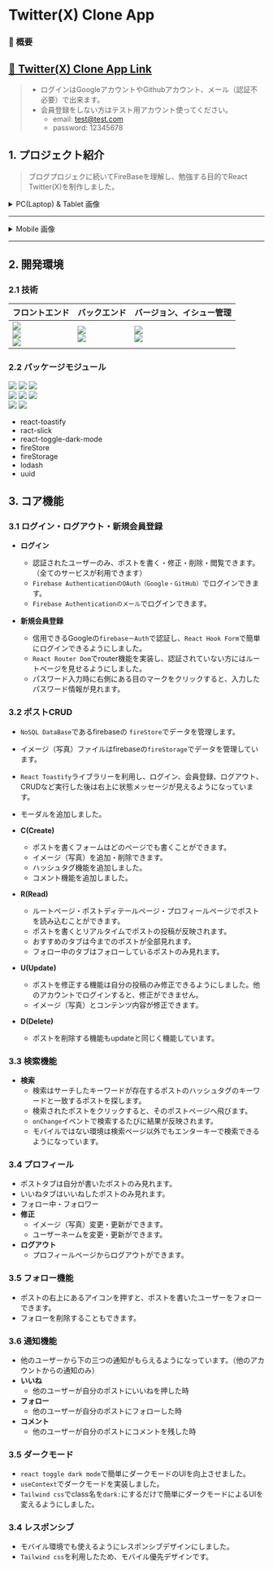 # Twitter(X) Clone App

### 📌 概要

## [🔗 Twitter(X) Clone App Link](https://react-twiiter-clone-app.vercel.app/)

> - ログインはGoogleアカウントやGithubアカウント、メール（認証不必要）で出来ます。
> - 会員登録をしない方はテスト用アカウント使ってください。
>   - email: test@test.com
>   - password: 12345678

## 1. プロジェクト紹介

> ブログプロジェクに続いてFireBaseを理解し、勉強する目的でReact Twitter(X)を制作しました。

<details>
  <summary>PC(Laptop) & Tablet 画像</summary>

<div style="display: flex; flex-direction: column; gap: 1rem">
  <h5>ログイン・会員登録</h5>
  <div style="display:flex">
    <img src="https://github.com/hi1004/react-twitter-clone-app/assets/80688093/453f39e6-ccea-4ea8-9a36-3f79a247cdf5" width="100%"/>
    <img src="https://github.com/hi1004/react-twitter-clone-app/assets/80688093/7de0a5bc-b8e9-486d-ae6a-e59dcbc66922" width="100%"/>
  </div>

  <h5>ホーム</h5>
    <div style="display:flex">
      <img width="100%" alt="image" src="https://github.com/hi1004/react-twitter-clone-app/assets/80688093/71294c2f-7cd4-4fde-acea-4bbe55e212b2">
      <img width="100%" alt="image" src="https://github.com/hi1004/react-twitter-clone-app/assets/80688093/ac030a65-7685-48b0-b9e2-4e31a9dcddc8">
  </div>

  <h5>検索</h5>
  <div style="display:flex">
    <img width="100%" alt="image" src="https://github.com/hi1004/react-twitter-clone-app/assets/80688093/c41422d1-e53a-4542-b637-0580c0ac4115">
    <img width="100%" alt="image" src="https://github.com/hi1004/react-twitter-clone-app/assets/80688093/35b38c52-c4a8-4257-bcb8-58451505b59a">
  </div>

  <h5>通知</h5>
  <div style="display:flex">
    <img width="100%" alt="image" src="https://github.com/hi1004/react-twitter-clone-app/assets/80688093/da09a84e-d199-4563-885b-a4722dac79cf">
    <img width="100%" alt="image" src="https://github.com/hi1004/react-twitter-clone-app/assets/80688093/f26815dc-a8c3-442a-95d4-e0423a8fca0e">
  </div>
  <h5>プロフィール</h5>
    <div style="display:flex">
      <img width="50%" alt="image" src="https://github.com/hi1004/react-twitter-clone-app/assets/80688093/83cf2a39-2a93-43fe-8343-8ebf92629150">
      <img width="50%" alt="image" src="https://github.com/hi1004/react-twitter-clone-app/assets/80688093/0f630ebf-ca34-40e3-8b20-1e9a03922cec">
  </div>
</div>
</details>

<hr/>

<details>
  <summary>Mobile 画像</summary>

  <h4>- Mobile</h4>
  <div style="display: flex; flex-direction: column; gap: 1rem">
  <h5>ログイン・会員登録</h5>
  <div style="display:flex;">
    <img width="50%" alt="image" src="https://github.com/hi1004/react-twitter-clone-app/assets/80688093/5ff697f0-f9ff-475e-83d0-05b96af4a1a0">
    <img width="50%" alt="image" src="https://github.com/hi1004/react-twitter-clone-app/assets/80688093/d87ddcf8-3b8f-438b-bac4-c77abe45532a">
  </div>
  <h5>ホーム</h5>
    <div style="display:flex">
      <img width="50%" alt="image" src="https://github.com/hi1004/react-twitter-clone-app/assets/80688093/28fc6c44-8f32-4778-8f62-1ebc66002be1">
      <img width="50%" alt="image" src="https://github.com/hi1004/react-twitter-clone-app/assets/80688093/2f2b548b-d247-452a-804a-499b9e2cfde8">
  </div>
</div>
</details>
  
<hr/>

## 2. 開発環境

### 2.1 技術

| フロントエンド                                                                                                                                                                                                                                                                                                                                 | バックエンド                                                                                                                                                                                                          | バージョン、イシュー管理                                                                                                                                                                                    |
| ---------------------------------------------------------------------------------------------------------------------------------------------------------------------------------------------------------------------------------------------------------------------------------------------------------------------------------------------- | --------------------------------------------------------------------------------------------------------------------------------------------------------------------------------------------------------------------- | ----------------------------------------------------------------------------------------------------------------------------------------------------------------------------------------------------------- |
| <img src="https://img.shields.io/badge/React-61DAFB?style=for-the-badge&logo=React&logoColor=white"><br> <img src="https://img.shields.io/badge/Tailwind CSS-06B6D4?style=for-the-badge&logo=Tailwind CSS&logoColor=white"><br/><img src="https://img.shields.io/badge/Typescript-3178C6?style=for-the-badge&logo=typescript&logoColor=white"> | <img src="https://img.shields.io/badge/Firebase-FFCA28?style=for-the-badge&logo=Firebase&logoColor=white"><br/><img src="https://img.shields.io/badge/Vercel-000000?style=for-the-badge&logo=Vercel&logoColor=white"> | <img src="https://img.shields.io/badge/Git-F05032?style=for-the-badge&logo=Git&logoColor=white"><br/><img src="https://img.shields.io/badge/GitHub-181717?style=for-the-badge&logo=GitHub&logoColor=white"> |

### 2.2 パッケージモジュール

<img src="https://img.shields.io/badge/Yarn-2C8EBB?style=for-the-badge&logo=Yarn&logoColor=white"> <img src="https://img.shields.io/badge/Vite-646CFF?style=for-the-badge&logo=Vite&logoColor=white"> <img src="https://img.shields.io/badge/Recoil-3578E5?style=for-the-badge&logo=Recoil&logoColor=white"><br/><img src="https://img.shields.io/badge/ESLint-4B32C3?style=for-the-badge&logo=ESLint&logoColor=white"> <img src="https://img.shields.io/badge/Prettier-F7B93E?style=for-the-badge&logo=Prettier&logoColor=white"> <img src="https://img.shields.io/badge/React Router Dom-CA4245?style=for-the-badge&logo=React Router&logoColor=white"><br/><img src="https://img.shields.io/badge/.ENV-ECD53F?style=for-the-badge&logo=.ENV&logoColor=white"> <img src="https://img.shields.io/badge/react_hook_form-EC5990?style=for-the-badge&logo=reacthookform&logoColor=white">

- react-toastify
- ract-slick
- react-toggle-dark-mode
- fireStore
- fireStorage
- lodash
- uuid

## 3. コア機能

### 3.1 ログイン・ログアウト・新規会員登録

- **ログイン**

  - 認証されたユーザーのみ、ポストを書く・修正・削除・閲覧できます。（全てのサービスが利用できます）
  - `Firebase AuthenticationのOAuth（Google・GitHub）`でログインできます。
  - `Firebase Authenticationのメール`でログインできます。

- **新規会員登録**
  - 信用できるGoogleの`firebaseーAuth`で認証し、`React Hook Form`で簡単にログインできるようにしました。
  - `React Router Dom`でrouter機能を実装し、認証されていない方にはルートページを見せるようにしました。
  - パスワード入力時に右側にある目のマークをクリックすると、入力したパスワード情報が見れます。

### 3.2 ポストCRUD

- `NoSQL DataBase`であるfirebaseの `fireStore`でデータを管理します。
- イメージ（写真）ファイルはfirebaseの`fireStorage`でデータを管理しています。
- `React Toastify`ライブラリーを利用し、ログイン、会員登録、ログアウト、CRUDなど実行した後は右上に状態メッセージが見えるようになっています。
- モーダルを追加しました。

- **C(Create)**
  - ポストを書くフォームはどのページでも書くことができます。
  - イメージ（写真）を追加・削除できます。
  - ハッシュタグ機能を追加しました。
  - コメント機能を追加しました。
- **R(Read)**
  - ルートページ・ポストディテールページ・プロフィールページでポストを読み込むことができます。
  - ポストを書くとリアルタイムでポストの投稿が反映されます。
  - おすすめのタブは今までのポストが全部見れます。
  - フォロー中のタブはフォローしているポストのみ見れます。
- **U(Update)**
  - ポストを修正する機能は自分の投稿のみ修正できるようにしました。他のアカウントでログインすると、修正ができません。
  - イメージ（写真）とコンテンツ内容が修正できます。
- **D(Delete)**
  - ポストを削除する機能もupdateと同じく機能しています。

### 3.3 検索機能

- **検索**
  - 検索はサーチしたキーワードが存在するポストのハッシュタグのキーワードと一致するポストを探します。
  - 検索されたポストをクリックすると、そのポストページへ飛びます。
  - `onChange`イベントで検索するたびに結果が反映されます。
  - モバイルではない環境は検索ページ以外でもエンターキーで検索できるようになっています。

### 3.4 プロフィール

- ポストタブは自分が書いたポストのみ見れます。
- いいねタブはいいねしたポストのみ見れます。
- フォロー中・フォロワー
- **修正**
  - イメージ（写真）変更・更新ができます。
  - ユーザーネームを変更・更新ができます。
- **ログアウト**
  - プロフィールページからログアウトができます。

### 3.5 フォロー機能

- ポストの右上にあるアイコンを押すと、ポストを書いたユーザーをフォローできます。
- フォローを削除することもできます。

### 3.6 通知機能

- 他のユーザーから下の三つの通知がもらえるようになっています。（他のアカウントからの通知のみ）
- **いいね**
  - 他のユーザーが自分のポストにいいねを押した時
- **フォロー**
  - 他のユーザーが自分のポストにフォローした時
- **コメント**
  - 他のユーザーが自分のポストにコメントを残した時

### 3.5 ダークモード

- `react toggle dark mode`で簡単にダークモードのUIを向上させました。
- `useContext`でダークモードを実装しました。
- `Tailwind css`でclass名を`dark:`にするだけで簡単にダークモードによるUIを変えるようにしました。

### 3.4 レスポンシブ

- モバイル環境でも使えるようにレスポンシブデザインにしました。
- `Tailwind css`を利用したため、モバイル優先デザインです。

<!-- ### イシュー

- **同じ（既存）イメージアップデート**
  - 現在ポストとプロフィールの同じ（既存）イメージを変更・更新にエラーが発生しています。（例えば、すでにイメージがあるポストの場合はポストを修正する際、ポストのコンテンツ内容だけ変えるつもりですが変更できません。 → 写真を削除してから変更できます）
  - 既存のイメージではなく、新しくイメージを変えたらエラーは反省しません。
- **無限スクロール**
  - 現在全てのポストをサーバーから持ってきているので、ポストの数が多いとサーバの過負荷が発生すると思います。
- **Twitter API**
  - 右側のAside部分は検索機能がありますが、検索しない場合はTwitter APIでトレンドを実装するつもりです。 -->
